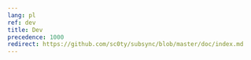 ```yaml
---
lang: pl
ref: dev
title: Dev
precedence: 1000
redirect: https://github.com/sc0ty/subsync/blob/master/doc/index.md
---
```

